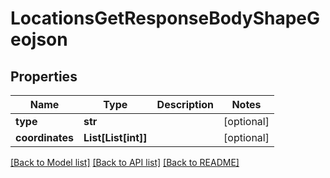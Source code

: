 # LocationsGetResponseBodyShapeGeojson


## Properties

Name | Type | Description | Notes
------------ | ------------- | ------------- | -------------
**type** | **str** |  | [optional] 
**coordinates** | **List[List[int]]** |  | [optional] 

[[Back to Model list]](../README.md#documentation-for-models) [[Back to API list]](../README.md#documentation-for-api-endpoints) [[Back to README]](../README.md)


